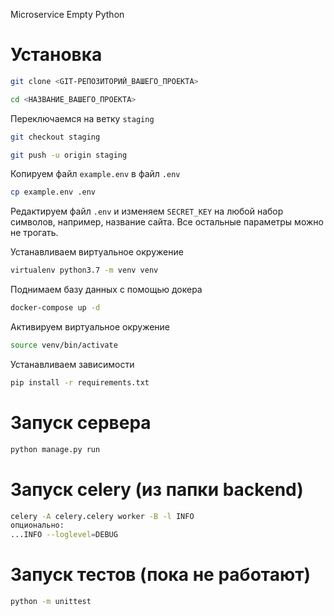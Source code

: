 Microservice Empty Python
# Установка

```bash
git clone <GIT-РЕПОЗИТОРИЙ_ВАШЕГО_ПРОЕКТА>

cd <НАЗВАНИЕ_ВАШЕГО_ПРОЕКТА>
```

Переключаемся на ветку `staging`

```bash
git checkout staging

git push -u origin staging
```

Копируем файл `example.env` в файл `.env`

```bash
cp example.env .env
```

Редактируем файл `.env` и изменяем `SECRET_KEY` на любой набор символов, например, название сайта.
Все остальные параметры можно не трогать.

Устанавливаем виртуальное окружение

```bash
virtualenv python3.7 -m venv venv
```

Поднимаем базу данных с помощью докера

```bash
docker-compose up -d
```

Активируем виртуальное окружение

```bash
source venv/bin/activate
```

Устанавливаем зависимости

```bash
pip install -r requirements.txt
```

# Запуск сервера

```bash
python manage.py run

```
# Запуск celery (из папки backend)
```bash
celery -A celery.celery worker -B -l INFO 
опционально:
...INFO --loglevel=DEBUG
```

# Запуск тестов (пока не работают)

```bash
python -m unittest
```

